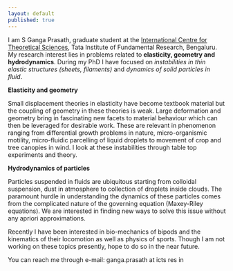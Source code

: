 ```yaml
---
layout: default
published: true
---
```

I am S Ganga Prasath, graduate student at the [International Centre for Theoretical Sciences](www.icts.res.in), Tata Institute of Fundamental Research, Bengaluru. My research interest lies in problems related to **elasticity, geometry and hydrodynamics**. During my PhD I have focused on _instabilities in thin elastic structures (sheets, filaments)_ and _dynamics of solid particles in fluid_.

**Elasticity and geometry**

Small displacement theories in elasticity have become textbook material but the coupling of geometry in these theories is weak. Large deformation and geometry bring in fascinating new facets to material behaviour which can then be leveraged for desirable work. These are relevant in phenomenon ranging from differential growth problems in nature, micro-organismic motility, micro-fluidic parcelling of liquid droplets to movement of crop and tree canopies in wind. I look at these instabilities through table top experiments and theory.

**Hydrodynamics of particles**

Particles suspended in fluids are ubiquitous starting from colloidal suspension, dust in atmosphere to collection of droplets inside clouds. The paramount hurdle in understanding the dynamics of these particles comes from the complicated nature of the governing equation (Maxey-Riley equations). We are interested in finding new ways to solve this issue without any apriori approximations.

Recently I have been interested in bio-mechanics of bipods and the kinematics of their locomotion as well as physics of sports. Though I am not working on these topics presently, hope to do so in the near future.

You can reach me through e-mail: ganga.prasath at icts res in
